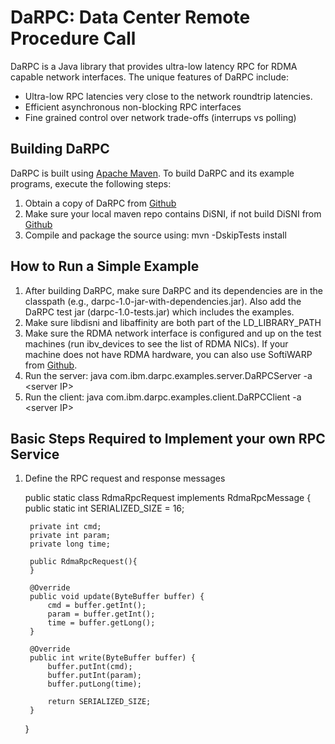 # DaRPC: Data Center Remote Procedure Call

DaRPC is a Java library that provides ultra-low latency RPC for RDMA capable network interfaces. 
The unique features of DaRPC include:

* Ultra-low RPC latencies very close to the network roundtrip latencies.
* Efficient asynchronous non-blocking RPC interfaces
* Fine grained control over network trade-offs (interrups vs polling)

## Building DaRPC

DaRPC is built using [Apache Maven](http://maven.apache.org/).
To build DaRPC and its example programs, execute the following steps:

1. Obtain a copy of DaRPC from [Github](https://github.com/zrlio/darpc)
2. Make sure your local maven repo contains DiSNI, if not build DiSNI from [Github](https://github.com/zrlio/disni)
2. Compile and package the source using: mvn -DskipTests install

## How to Run a Simple Example

1. After building DaRPC, make sure DaRPC and its dependencies are in the classpath (e.g., darpc-1.0-jar-with-dependencies.jar). Also add the DaRPC test jar (darpc-1.0-tests.jar) which includes the examples.
2. Make sure libdisni and libaffinity are both part of the LD_LIBRARY_PATH
3. Make sure the RDMA network interface is configured and up on the test machines (run ibv\_devices to see the list of RDMA NICs). If your machine does not have RDMA hardware, you can also use SoftiWARP from [Github](https://github.com/zrlio/softiwarp). 
4. Run the server\: java com.ibm.darpc.examples.server.DaRPCServer -a \<server IP\>
5. Run the client\: java com.ibm.darpc.examples.client.DaRPCClient -a \<server IP\> 

## Basic Steps Required to Implement your own RPC Service

1. Define the RPC request and response messages

	public static class RdmaRpcRequest implements RdmaRpcMessage {
		public static int SERIALIZED_SIZE = 16;
		
		private int cmd;
		private int param;
		private long time;
		
		public RdmaRpcRequest(){
		}

		@Override
		public void update(ByteBuffer buffer) {
			cmd = buffer.getInt();
			param = buffer.getInt();
			time = buffer.getLong();
		}

		@Override
		public int write(ByteBuffer buffer) {
			buffer.putInt(cmd);
			buffer.putInt(param);
			buffer.putLong(time);
			
			return SERIALIZED_SIZE;
		}
	}
	
